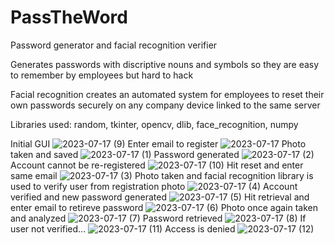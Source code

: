 # PassTheWord
Password generator and facial recognition verifier

Generates passwords with discriptive nouns and symbols so they are easy to remember by employees but hard to hack

Facial recognition creates an automated system for employees to reset their own passwords securely on any company device linked to the same server

Libraries used: random, tkinter, opencv, dlib, face_recognition, numpy

Initial GUI
![2023-07-17 (9)](https://github.com/Tyson-Shannon/PassTheWord/assets/129625009/25f2fe19-0e19-4cac-b7dc-e84061ea1251)
Enter email to register
![2023-07-17](https://github.com/Tyson-Shannon/PassTheWord/assets/129625009/6a739f1a-4903-4a17-a376-ffaa39d280f3)
Photo taken and saved
![2023-07-17 (1)](https://github.com/Tyson-Shannon/PassTheWord/assets/129625009/bdfafe51-41f5-48ec-9c43-72eda669dfff)
Password generated
![2023-07-17 (2)](https://github.com/Tyson-Shannon/PassTheWord/assets/129625009/efdf30b5-02b9-4fd1-b627-c5277dff3d60)
Account cannot be re-registered
![2023-07-17 (10)](https://github.com/Tyson-Shannon/PassTheWord/assets/129625009/c4a3f235-acd0-4b6f-b9b1-d20301ac5c0d)
Hit reset and enter same email
![2023-07-17 (3)](https://github.com/Tyson-Shannon/PassTheWord/assets/129625009/07ef3e97-5312-4c96-b75a-d39af2da61f8)
Photo taken and facial recognition library is used to verify user from registration photo
![2023-07-17 (4)](https://github.com/Tyson-Shannon/PassTheWord/assets/129625009/14723787-4e7c-487a-a0e2-65eb0465e3ab)
Account verified and new password generated
![2023-07-17 (5)](https://github.com/Tyson-Shannon/PassTheWord/assets/129625009/fb6aafe1-adea-4537-ab5f-71aa540afbeb)
Hit retrieval and enter email to retireve password
![2023-07-17 (6)](https://github.com/Tyson-Shannon/PassTheWord/assets/129625009/9b2fdb4e-d683-4fb5-86f0-f9f1b0d64882)
Photo once again taken and analyzed
![2023-07-17 (7)](https://github.com/Tyson-Shannon/PassTheWord/assets/129625009/d6873fe9-1310-44cd-880b-bbbcaa191b49)
Password retrieved
![2023-07-17 (8)](https://github.com/Tyson-Shannon/PassTheWord/assets/129625009/58d67c42-f568-4a2a-97b2-debc65e5c1be)
If user not verified...
![2023-07-17 (11)](https://github.com/Tyson-Shannon/PassTheWord/assets/129625009/b2a7907e-0906-4dc5-94e9-00b4af6c88fa)
Access is denied
![2023-07-17 (12)](https://github.com/Tyson-Shannon/PassTheWord/assets/129625009/91139038-7298-40fd-b59d-2e0f2ee4ffa5)

